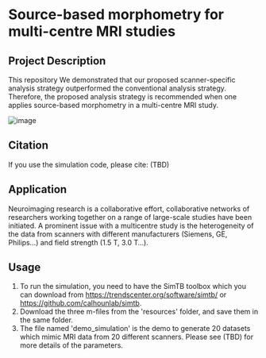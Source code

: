 # Source-based morphometry for multi-centre MRI studies
## Project Description

This repository 
We demonstrated that our proposed scanner-specific analysis strategy outperformed the conventional analysis strategy. Therefore, the proposed analysis strategy is recommended when one applies source-based morphometry in a multi-centre MRI study.

![image](resources/flowchart.tif)

## Citation
If you use the simulation code, please cite: (TBD)

## Application 

Neuroimaging research is a collaborative effort, collaborative networks of researchers working together on a range of large-scale studies have been initiated. A prominent issue with a multicentre study is the heterogeneity of the data from scanners with different manufacturers (Siemens, GE, Philips…) and field strength (1.5 T, 3.0 T…).

## Usage
1. To run the simulation, you need to have the SimTB toolbox which you can download from https://trendscenter.org/software/simtb/ or https://github.com/calhounlab/simtb.
2. Download the three m-files from the 'resources' folder, and save them in the same folder. 
3. The file named 'demo_simulation' is the demo to generate 20 datasets which mimic MRI data from 20 different scanners. Please see (TBD) for more details of the parameters.
